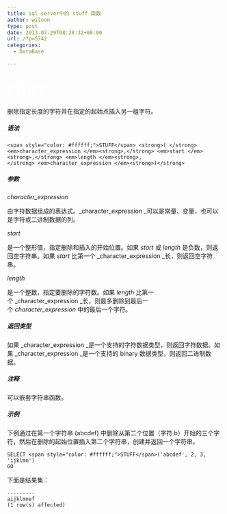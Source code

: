 ```yaml
---
title: sql server中的 stuff 函数
author: wiloon
type: post
date: 2013-07-29T08:28:32+00:00
url: /?p=5742
categories:
  - DataBase

---
```

# <span style="color: #ffffff;">STUFF</span>

删除指定长度的字符并在指定的起始点插入另一组字符。

##### 语法

`<span style="color: #ffffff;">STUFF</span> <strong>( </strong><em>character_expression </em><strong>,</strong> <em>start </em><strong>,</strong> <em>length </em><strong>,</strong> <em>character_expression </em><strong>)</strong>`

##### 参数

_character_expression_

由字符数据组成的表达式。_character_expression _可以是常量、变量，也可以是字符或二进制数据的列。

_start_

是一个整形值，指定删除和插入的开始位置。如果 _start_ 或 _length_ 是负数，则返回空字符串。如果 _start_ 比第一个 _character_expression _长，则返回空字符串。

_length_

是一个整数，指定要删除的字符数。如果 _length_ 比第一个 _character_expression _长，则最多删除到最后一个 _character_expression_ 中的最后一个字符。

##### 返回类型

如果 _character_expression _是一个支持的字符数据类型，则返回字符数据。如果 _character_expression _是一个支持的 binary 数据类型，则返回二进制数据。

##### 注释

可以嵌套字符串函数。

##### 示例

下例通过在第一个字符串 (abcdef) 中删除从第二个位置（字符 b）开始的三个字符，然后在删除的起始位置插入第二个字符串，创建并返回一个字符串。

    SELECT <span style="color: #ffffff;">STUFF</span>('abcdef', 2, 3, 'ijklmn')
    GO
    

下面是结果集：

    ---------
    aijklmnef
    (1 row(s) affected)